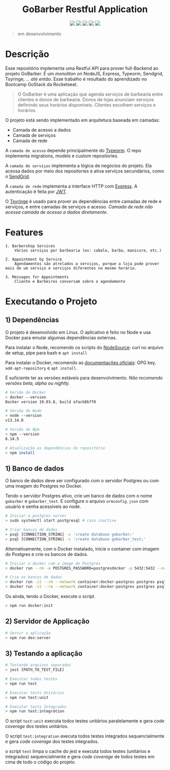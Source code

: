 <html>
<h1 align="center">GoBarber Restful Application</h1>
<p align="center" >

<img src="https://img.shields.io/badge/language-typescript-blue.svg" />
<a href="https://codecov.io/gh/nelsonatgithub/gobarber-node"><img src="https://img.shields.io/codecov/c/github/nelsonatgithub/gobarber-node/dev.svg" /></a>
<a href="https://stats.uptimerobot.com/Wj6Alhjy9q/785050959"><img src="https://img.shields.io/uptimerobot/status/m785050959-a43c5e69985219f6805d7f57.svg" /></a>
<a href="https://stats.uptimerobot.com/Wj6Alhjy9q/785050959"><img src="https://img.shields.io/uptimerobot/ratio/7/m785050959-a43c5e69985219f6805d7f57.svg" /></a>
<a href="https://observatory.mozilla.org/analyze/quiet-fjord-56939.herokuapp.com"><img src="https://img.shields.io/mozilla-observatory/grade-score/quiet-fjord-56939.herokuapp.com?publish.svg" /></a>

</p>
</html>

> em desenvolvimento

# Descrição

Esse repositório implementa uma Restful API para prover full-Backend ao projeto GoBarber. É um *monoliton* on NodeJS, Express, Typeorm, Sendgrid, Tsyringe, ... *até então*. Esse trabalho é resultado do aprendizado no Bootcamp GoStack da Rocketseat.

> O GoBarber é uma aplicação que agenda serviços de barbearia entre clientes e donos de barbearia. Donos de lojas anunciam serviços definindo seus horários disponíveis. Clientes escolhem serviços e horários.

O projeto está sendo implementado em arquitetura baseada em camadas:

   - Camada de acesso a dados
   - Camada de serviços
   - Camada de rede

A `camada de acesso` depende principalmente do [Typeorm](https://typeorm.io). O repo implementa migrations, models e custom repositories.

A `camada de serviços` implementa a lógica de negócios do projeto. Ela acessa dados por meio dos repositories e ativa serviços secundários, como o [SendGrid](https://sendgrid.com).

A `camada de rede` implementa a interface HTTP com [Express](https://expressjs.com). A autenticação é feita por [JWT](https://www.npmjs.com/package/jsonwebtoken).

O [Tsyringe](https://github.com/microsoft/tsyringe) é usado para prover as dependências entre camadas de rede e serviços, e entre camadas de serviços e acesso. *Camada de rede não acessa camada de acesso a dados diretamente*.

# Features

    1. Barbershop Services
        Vários serviços por barbearia (ex: cabelo, barba, manicure, etc.)

    2. Appointment by Service
        Agendamentos são atrelados a serviços, porque a loja pode prover mais de um serviço e serviços diferentes no mesmo horário.

    3. Messages for Appointments
        Cliente e Barbeiros conversam sobre o agendamento


# Executando o Projeto

## 1) Dependências

O projeto é desenvolvido em Linux. O aplicativo é feito no Node e usa Docker para emular algumas dependências externas.

Para instalar o Node, recomendo os scripts do [NodeSource](https://github.com/nodesource/distributions#installation-instructions): curl no arquivo de setup, pipe para bash e `apt install`

Para instalar o Docker, recomendo as [documentações oficiais](https://docs.docker.com/get-docker/): GPG key, `add-apt-repository` e `apt install`.

É suficiente ter as versões estáveis para desenvolvimento. *Não recomendo versões beta, alpha ou nightly.*

```bash
# Versão do Docker
> docker --version
Docker version 19.03.8, build afacb8b7f0

# Versão do Node
> node --version
v13.14.0

# Versão do Npm
> npm --version
6.14.5

# Atualização as dependências do repositório
> npm install
```

## 1) Banco de dados

O banco de dados deve ser configurado com o servidor Postgres ou com uma imagem do Postgres no Docker.

Tendo o servidor Postgres ativo, crie um banco de dados com o nome `gobarber` e `gobarber_test`. E configure o arquivo `ormconfig.json` com usuário e senha acessíveis ao node.

```bash
# Iniciar o postgres server
> sudo systemctl start postgresql # caso inactive

# Criar bancos de dados
> psql [CONNECTION_STRING] -c 'create database gobarber;'
> psql [CONNECTION_STRING] -c 'create database gobarber_test;'
```

Alternativamente, com o Docker instalado, inicie o container com imagem do Postgres e crie os bancos de dados.

```bash
# Iniciar o docker com a image do Postgres
> docker run --rm -e POSTGRES_PASSWORD=postgresdocker -p 5432:5432 --name docker-postgres -d postgres

# Crie os bancos de dados
> docker run -it --rm --network container:docker-postgres postgres psql -h localhost -U postgres -c 'create database gobarber;'
> docker run -it --rm --network container:docker-postgres postgres psql -h localhost -U postgres -c 'create database gobarber_test;'
```

Ou ainda, tendo o Docker, execute o script.

```bash
> npm run docker:init
```

## 2) Servidor de Applicação

```bash
# Servir a aplicação
> npm run dev:server
```

## 3) Testando a aplicação

```bash
# Testando arquivos separados
> jest [PATH_TO_TEST_FILE]

# Executar todos testes
> npm run test

# Executar tests Unitários
> npm run test:unit

# Executar tests Integrados
> npm run test:integration
```

O script `test:unit` executa todos testes unitários paralelamente e gera *code coverage* dos testes unitários.

O script `test:integration` executa todos testes integrados sequencialmente e gera *code coverage* dos testes integrados.

o script `test` limpa o cache do jest e executa todos testes (unitários e integrados) sequencialmente e gera *code coverage* de todos testes em cima de todo o código do projeto.
